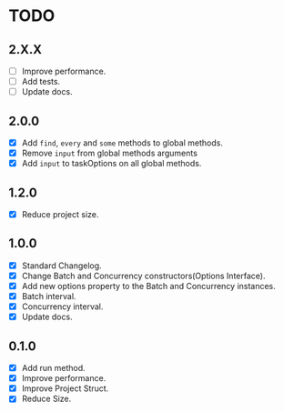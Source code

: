 # TODO

## 2.X.X
- [ ] Improve performance.
- [ ] Add tests.
- [ ] Update docs.

## 2.0.0

- [x] Add `find`, `every` and `some` methods to global methods.
- [x] Remove `input` from global methods arguments
- [x] Add `input` to taskOptions on all global methods.

## 1.2.0

- [x] Reduce project size.

## 1.0.0

- [x] Standard Changelog.
- [x] Change Batch and Concurrency constructors(Options Interface).
- [x] Add new options property to the Batch and Concurrency instances.
- [x] Batch interval.
- [x] Concurrency interval.
- [x] Update docs.

## 0.1.0

- [x] Add run method.
- [x] Improve performance.
- [x] Improve Project Struct.
- [x] Reduce Size.
